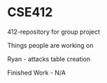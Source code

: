 # CSE412
412-repository for group project

Things people are working on

Ryan - attacks table creation

Finished Work - N/A
